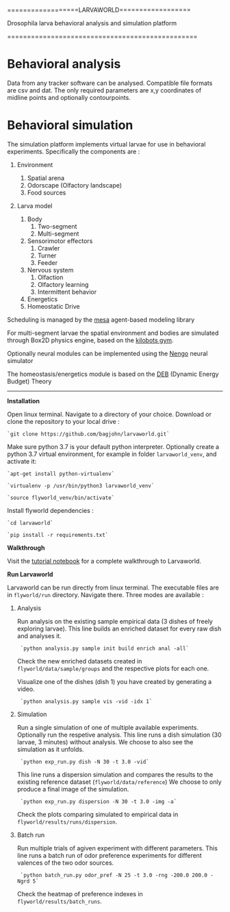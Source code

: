 ==================LARVAWORLD==================

Drosophila larva behavioral analysis and simulation platform

================================================

Behavioral analysis
===================
Data from any tracker software can be analysed. Compatible file formats are csv and dat. 
The only required parameters are x,y coordinates of midline points and optionally contourpoints.

Behavioral simulation
=====================
The simulation platform implements virtual larvae for use in behavioral experiments. 
Specifically the components are :
1. Environment
    1. Spatial arena
    2. Odorscape (Olfactory landscape)
    3. Food sources

2. Larva model
    1. Body
        1. Two-segment
        2. Multi-segment
    2. Sensorimotor effectors
        1. Crawler
        2. Turner
        3. Feeder
    3. Nervous system
        1. Olfaction
        2. Olfactory learning
        3. Intermittent behavior
    4. Energetics
    5. Homeostatic Drive

Scheduling is managed by the [mesa](https://mesa.readthedocs.io/en/master/) agent-based modeling library

For multi-segment larvae the spatial environment and bodies are simulated through Box2D physics engine, 
based on the [kilobots gym](https://github.com/gregorgebhardt/gym-kilobots).

Optionally neural modules can be implemented using the [Nengo](https://www.nengo.ai/) neural simulator

The homeostasis/energetics module is based on the [DEB](http://www.debtheory.org/wiki/index.php?title=Main_Page) (Dynamic Energy Budget) Theory

-----------------------------------------------------------------------------------------------------------------

**Installation**

Open linux terminal.
Navigate to a directory of your choice.
Download or clone the repository to your local drive :

    `git clone https://github.com/bagjohn/larvaworld.git`

Make sure python 3.7 is your default python interpreter.
Optionally create a python 3.7 virtual environment, for example in folder `larvaworld_venv`, and activate it:

    `apt-get install python-virtualenv`

    `virtualenv -p /usr/bin/python3 larvaworld_venv`

    `source flyworld_venv/bin/activate`


Install flyworld dependencies :

    `cd larvaworld`

    `pip install -r requirements.txt`
    

**Walkthrough**

Visit the [tutorial notebook](tutorial/walkthrough.ipynb) for a complete walkthrough to Larvaworld.

**Run Larvaworld**

Larvaworld can be run directly from linux terminal.
The executable files are in `flyworld/run` directory. Navigate there.
Three modes are available :

1. Analysis 

    Run analysis on the existing sample empirical data (3 dishes of freely exploring larvae).
    This line builds an enriched dataset for every raw dish and analyses it.
    
        `python analysis.py sample init build enrich anal -all`
        
    Check the new enriched datasets created in `flyworld/data/sample/groups` and the respective plots for each one.

    Visualize one of the dishes (dish 1) you have created by generating a video.

        `python analysis.py sample vis -vid -idx 1`
    
2. Simulation

    Run a single simulation of one of multiple available experiments. Optionally run the respetive analysis.
    This line runs a dish simulation (30 larvae, 3 minutes) without analysis. We choose to also see the simulation as it unfolds.
    
        `python exp_run.py dish -N 30 -t 3.0 -vid`
    
    This line runs a dispersion simulation and compares the results to the existing reference dataset (`flyworld/data/reference`)
    We choose to only produce a final image of the simulation.
    
        `python exp_run.py dispersion -N 30 -t 3.0 -img -a`
        
    Check the plots comparing simulated to empirical data in `flyworld/results/runs/dispersion`.
    
3. Batch run

    Run multiple trials of agiven experiment with different parameters.
    This line runs a batch run of odor preference experiments for different valences of the two odor sources.
    
        `python batch_run.py odor_pref -N 25 -t 3.0 -rng -200.0 200.0 -Ngrd 5`
        
    Check the heatmap of preference indexes in `flyworld/results/batch_runs`.
